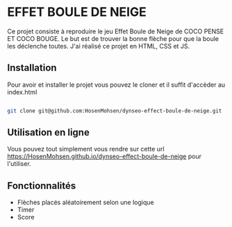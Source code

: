 # EFFET BOULE DE NEIGE 

Ce projet consiste à reproduire le jeu Effet Boule de Neige de COCO PENSE ET COCO BOUGE. Le but est de trouver la bonne flèche pour que la boule les déclenche toutes. J'ai réalisé ce projet en HTML, CSS et JS.

## Installation 

Pour avoir et installer le projet vous pouvez le cloner et il suffit d'accèder au index.html

```bash 

git clone git@github.com:HosenMohsen/dynseo-effect-boule-de-neige.git

```

## Utilisation en ligne 

Vous pouvez tout simplement vous rendre sur cette url https://HosenMohsen.github.io/dynseo-effect-boule-de-neige pour l'utiliser. 


## Fonctionnalités


- Flèches placés aléatoirement selon une logique
- Timer
- Score 
